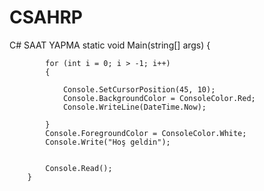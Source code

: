 # CSAHRP
C# SAAT YAPMA
static void Main(string[] args)
        {

            for (int i = 0; i > -1; i++)
            {

                Console.SetCursorPosition(45, 10);
                Console.BackgroundColor = ConsoleColor.Red;
                Console.WriteLine(DateTime.Now);

            }
            Console.ForegroundColor = ConsoleColor.White;
            Console.Write("Hoş geldin");


            Console.Read();
        }
